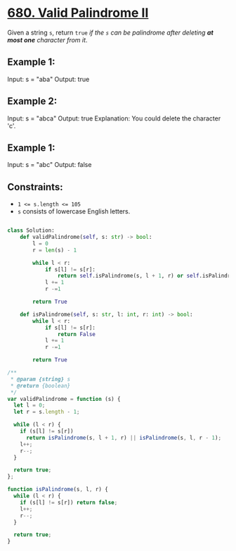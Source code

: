 # [680. Valid Palindrome II](https://leetcode.com/problems/valid-palindrome-ii/description/)

Given a string `s`, return `true` _if the `s` can be palindrome after deleting **at most one** character from it_.

## Example 1:

Input: s = "aba"
Output: true

## Example 2:

Input: s = "abca"
Output: true
Explanation: You could delete the character 'c'.

## Example 1:

Input: s = "abc"
Output: false

## Constraints:

- `1 <= s.length <= 105`
- `s` consists of lowercase English letters.

```py

class Solution:
    def validPalindrome(self, s: str) -> bool:
        l = 0
        r = len(s) - 1

        while l < r:
            if s[l] != s[r]:
                return self.isPalindrome(s, l + 1, r) or self.isPalindrome(s, l, r - 1)
            l += 1
            r -=1

        return True

    def isPalindrome(self, s: str, l: int, r: int) -> bool:
        while l < r:
            if s[l] != s[r]:
                return False
            l += 1
            r -=1

        return True

```

```js
/**
 * @param {string} s
 * @return {boolean}
 */
var validPalindrome = function (s) {
  let l = 0;
  let r = s.length - 1;

  while (l < r) {
    if (s[l] != s[r])
      return isPalindrome(s, l + 1, r) || isPalindrome(s, l, r - 1);
    l++;
    r--;
  }

  return true;
};

function isPalindrome(s, l, r) {
  while (l < r) {
    if (s[l] != s[r]) return false;
    l++;
    r--;
  }

  return true;
}
```
